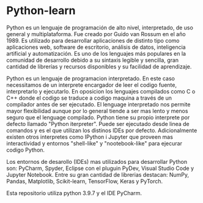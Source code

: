 # Python-learn

Python es un lenguaje de programación de alto nivel, interpretado, de uso general y multiplataforma. Fue creado por Guido van Rossum en el año 1989. Es utilizado para desarrollar aplicaciones de distinto tipo como aplicaciones web, software de escritorio, análisis de datos, inteligencia artificial y automatización. Es uno de los lenguajes más populares en la comunidad de desarrollo debido a su sintaxis legible y sencilla, gran cantidad de librerías y recursos disponibles y su facilidad de aprendizaje.

Python es un lenguaje de programacion interpretado. En este caso necessitamos de un interprete encargador de leer el codigo fuente, interpretarlo y ejecutarlo. En oposicion los lenguajes compilados como C o C++ donde el codigo se traduce a codigo maquina a través de un compilador antes de ser ejecutado. El lenguage interpretado nos permite mayor flexibilidad aunque por lo general tiende a ser mas lento y menos seguro que el lenguage compilado.
Python tiene su propio interprete por defecto llamado "Python iterpreter". Puede ser ejecutado desde linea de comandos y es el que utilizan los distinos IDEs por defecto. Adicionalmente existen otros interpretes como IPython i Jupyter que proveen mas interactividad y entornos "shell-like" y "nootebook-like" para ejecurar codigo Python.

Los entornos de desarollo (IDEs) mas utilizados para desarrollar Python son: PyCharm, Spyder, Eclipse con el pluguin PyDev, Visual Studio Code y Jupyter Notebook. 
Entre su gran cantidad de librerias destacan: NumPy, Pandas, Matplotlib, Scikit-learn, TensorFlow, Keras y PyTorch.

Esta repositorio utiliza python 3.9.7 y el IDE PyCharm.
